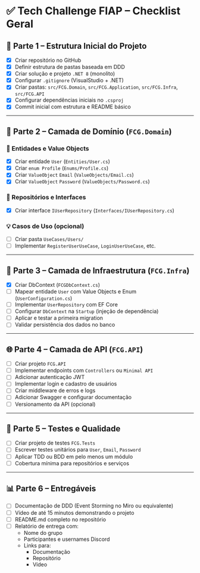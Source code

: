 # ✅ Tech Challenge FIAP – Checklist Geral

## 🌱 Parte 1 – Estrutura Inicial do Projeto

- [x] Criar repositório no GitHub
- [x] Definir estrutura de pastas baseada em DDD
- [x] Criar solução e projeto `.NET 8` (monolito)
- [x] Configurar `.gitignore` (VisualStudio + .NET)
- [x] Criar pastas: `src/FCG.Domain`, `src/FCG.Application`, `src/FCG.Infra`, `src/FCG.API`
- [x] Configurar dependências iniciais no `.csproj`
- [x] Commit inicial com estrutura e README básico

---

## 🧠 Parte 2 – Camada de Domínio (`FCG.Domain`)

### 🧱 Entidades e Value Objects
- [x] Criar entidade `User` (`Entities/User.cs`)
- [x] Criar `enum Profile` (`Enums/Profile.cs`)
- [x] Criar `ValueObject` `Email` (`ValueObjects/Email.cs`)
- [x] Criar `ValueObject` `Password` (`ValueObjects/Password.cs`)

### 📂 Repositórios e Interfaces
- [x] Criar interface `IUserRepository` (`Interfaces/IUserRepository.cs`)

### 💡 Casos de Uso (opcional)
- [ ] Criar pasta `UseCases/Users/`
- [ ] Implementar `RegisterUserUseCase`, `LoginUserUseCase`, etc.

---

## 🧱 Parte 3 – Camada de Infraestrutura (`FCG.Infra`)

- [x] Criar DbContext (`FCGDbContext.cs`)
- [ ] Mapear entidade `User` com Value Objects e Enum (`UserConfiguration.cs`)
- [ ] Implementar `UserRepository` com EF Core
- [ ] Configurar `DbContext` na `Startup` (injeção de dependência)
- [ ] Aplicar e testar a primeira migration
- [ ] Validar persistência dos dados no banco

---

## 🌐 Parte 4 – Camada de API (`FCG.API`)

- [ ] Criar projeto `FCG.API`
- [ ] Implementar endpoints com `Controllers` ou `Minimal API`
- [ ] Adicionar autenticação JWT
- [ ] Implementar login e cadastro de usuários
- [ ] Criar middleware de erros e logs
- [ ] Adicionar Swagger e configurar documentação
- [ ] Versionamento da API (opcional)

---

## 🧪 Parte 5 – Testes e Qualidade

- [ ] Criar projeto de testes `FCG.Tests`
- [ ] Escrever testes unitários para `User`, `Email`, `Password`
- [ ] Aplicar TDD ou BDD em pelo menos um módulo
- [ ] Cobertura mínima para repositórios e serviços

---

## 📊 Parte 6 – Entregáveis

- [ ] Documentação de DDD (Event Storming no Miro ou equivalente)
- [ ] Vídeo de até 15 minutos demonstrando o projeto
- [ ] README.md completo no repositório
- [ ] Relatório de entrega com:
  - Nome do grupo
  - Participantes e usernames Discord
  - Links para:
    - Documentação
    - Repositório
    - Vídeo
